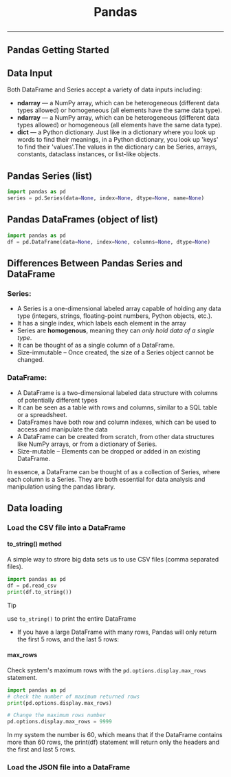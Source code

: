 # <p align="center"> Pandas </p>
---

## Pandas Getting Started

## Data Input
Both DataFrame and Series accept a variety of data inputs including:
* **ndarray**  — a NumPy array, which can be heterogeneous (different data types allowed) or homogeneous (all elements have the same data type).
* **ndarray**  — a NumPy array, which can be heterogeneous (different data types allowed) or homogeneous (all elements have the same data type).
* **dict**   — a Python dictionary. Just like in a dictionary where you look up words to find their meanings, in a Python dictionary, you look up 'keys' to find their 'values'.The values in the dictionary can be Series, arrays, constants, dataclass instances, or list-like objects.

## Pandas Series (list)
```python
import pandas as pd
series = pd.Series(data=None, index=None, dtype=None, name=None)
```

## Pandas DataFrames (object of list)
```python
import pandas as pd
df = pd.DataFrame(data=None, index=None, columns=None, dtype=None)
```

## Differences Between Pandas Series and DataFrame
### Series:
* A Series is a one-dimensional labeled array capable of holding any data type (integers, strings, floating-point numbers, Python objects, etc.).
* It has a single index, which labels each element in the array
* Series are **homogenous**, meaning they can _only hold data of a single type_.
* It can be thought of as a single column of a DataFrame.
* Size-immutable – Once created, the size of a Series object cannot be changed.
### DataFrame:
* A DataFrame is a two-dimensional labeled data structure with columns of potentially different types
* It can be seen as a table with rows and columns, similar to a SQL table or a spreadsheet.
* DataFrames have both row and column indexes, which can be used to access and manipulate the data
* A DataFrame can be created from scratch, from other data structures like NumPy arrays, or from a dictionary of Series.
* Size-mutable – Elements can be dropped or added in an existing DataFrame.

In essence, a DataFrame can be thought of as a collection of Series, where each column is a Series. They are both essential for data analysis and manipulation using the pandas library. 

## Data loading
### Load the CSV file into a DataFrame
#### to_string() method
A simple way to strore big data sets us to use CSV files (comma separated files).
```python
import pandas as pd
df = pd.read_csv
print(df.to_string())
```
> [!TIP]
> use `to_string()` to print the entire DataFrame

* If you have a large DataFrame with many rows, Pandas will only return the first 5 rows, and the last 5 rows:
#### max_rows
Check system's maximum rows with the `pd.options.display.max_rows` statement.
```python
import pandas as pd
# check the number of maximum returned rows
print(pd.options.display.max_rows)

# Change the maximum rows number
pd.options.display.max_rows = 9999 
```
In my system the number is 60, which means that if the DataFrame contains more than 60 rows, the print(df) statement will return only the headers and the first and last 5 rows.
### Load the JSON file into a DataFrame

